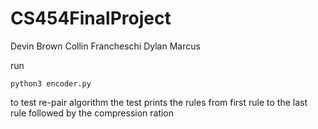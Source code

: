 # CS454FinalProject
Devin Brown
Collin Francheschi
Dylan Marcus

run
```
python3 encoder.py
```
to test re-pair algorithm
the test prints the rules from first
rule to the last rule
followed by the compression ration